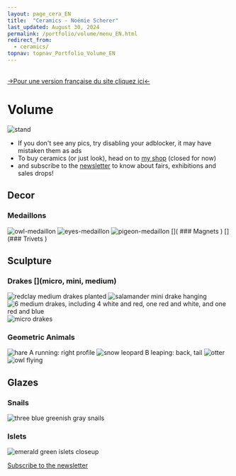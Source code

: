 ```yaml
---
layout: page_cera_EN
title:  "Ceramics - Noémie Scherer"
last_updated: August 30, 2024
permalink: /portfolio/volume/menu_EN.html
redirect_from:
  - ceramics/
topnav: topnav_Portfolio_Volume_EN
---
```

\
[->Pour une version française du site cliquez ici<-](/ceramique)

# Volume
![stand](https://i.postimg.cc/dtqbJzsm/IMG-0414-clean.jpg)

- If you don't see any pics, try disabling your adblocker, it may have mistaken them as ads
- To buy ceramics (or just look), head on to [my shop](https://nolanfa-shop.fourthwall.com/) (closed for now)
- and subscribe to the [newsletter](https://forms.gle/sVFdmqG9m2JGmU4HA) to know about fairs, exhibitions and sales drops!

## Decor
### Medaillons
![owl-medaillon](https://i.postimg.cc/9fFq2WPT/P1000458.jpg)
![eyes-medaillon](https://i.postimg.cc/Z44tPy8B/P1000472.jpg)
![pigeon-medaillon](https://i.postimg.cc/W1Vk9mh5/P1000466.jpg)
[]( ### Magnets [](30€))
[](### Trivets [](50€))

## Sculpture
### Drakes [](micro, mini, medium)
![redclay medium drakes planted](https://i.postimg.cc/pVg8jMxb/IMG-0202-done-int5.jpg)
![salamander mini drake hanging](https://i.postimg.cc/SRzS4Ptc/IMG-0184-jpg-pt.jpg)
![6 medium drakes, including 4 white and red, one red and white, and one red and blue](https://i.postimg.cc/d0qVC4LK/DEFAULTIMG-0483-wm3b7e62ef-0396-45ee-8dad-c11fc6963085.jpg)
![micro drakes](https://i.postimg.cc/wM3tmF4B/DEFAULT-AVA2856-wm67093b6c-1d72-4dbf-b048-685838c82b0d.jpg)
### Geometric Animals
![hare A running: right profile](https://i.postimg.cc/5tFnwqGn/DEFAULT-AVA2679-0-jpg-wm10d11fe6-926e-4b21-a440-0da5d470a864.jpg)
![snow leopard B leaping: back, tail](https://i.postimg.cc/28wJ6GRW/DEFAULT-AVA2605-0-jpg-wm650212d3-0f65-4048-8638-bb2167cc7a44.jpg)
![otter](https://i.postimg.cc/dVCy6Hsk/DEFAULT-AVA2835-0-jpg-wm843c0d9f-86c9-44d7-89cf-90dd562d27a2.jpg)
![owl flying](https://i.postimg.cc/Zq9Dwh9P/DEFAULT-AVA2624-0-jpg-wme07b6fe0-d7c8-4aad-95e4-245be142ccd9.jpg)

## Glazes
### Snails
![three blue greenish gray snails](https://i.postimg.cc/QN1tDtyr/DEFAULTIMG-0581-wmaad53a9d-f419-4511-9173-8d0430f727b7.jpg)
### Islets
![emerald green islets closeup](https://i.postimg.cc/j24t7Dpw/DEFAULTIMG-0622-wm71a16846-a7b5-4ebe-a9c3-a71bfde798cb.jpg)



[Subscribe to the newsletter](https://forms.gle/sVFdmqG9m2JGmU4HA)
